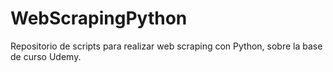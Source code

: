 # WebScrapingPython
Repositorio de scripts para realizar web scraping con Python, sobre la base de curso Udemy. 
